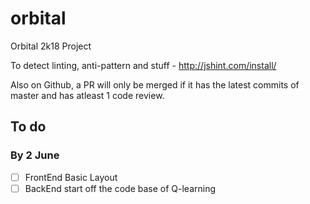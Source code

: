 # orbital
Orbital 2k18 Project

To detect linting, anti-pattern and stuff - 
http://jshint.com/install/

Also on Github, a PR will only be merged if it has the latest commits of master and has atleast 1 code review.

## To do 

### By 2 June 
- [ ] FrontEnd Basic Layout
- [ ] BackEnd start off the code base of Q-learning
